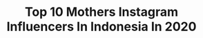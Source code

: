 ---
title: Top 10 Mothers Instagram Influencers In Indonesia In 2020
description: >-
  Find top mothers Instagram influencers in Indonesia in 2020. Most popular hashtags: #ootd #bali #stayhome #happymothersday.
platform: Instagram
profiles:
  - username: "arumi_ningsih1"
    fullname: >-
      Arumi ningsih
    location: "Indonesia"
    followers: 34433
    engagement: 249
    commentsToLikes: 0.324942
    id: ck6u0t59qhm2e0j71fn9u5vls
    verified: false
    hashtags: "#sharingiscaring, #clothes, #acneserum, #aveeno"
  - username: "dewimarlon"
    fullname: >-
      Dewi Sari
    location: "Indonesia"
    followers: 166480
    engagement: 163
    commentsToLikes: 0.040662
    id: ck13alfwuqydm0i19pnozexic
    verified: false
    hashtags: "#waktuitu, #donat, #masker, #skincareroutine"
  - username: "hany.sabri"
    fullname: >-
      Hany Sabri
    location: "Indonesia"
    followers: 7198
    engagement: 1799
    commentsToLikes: 0.014098
    id: ck5hd8sfsm48y0i112drlo7bw
    verified: false
    hashtags: "#morehambarplease, #justforfunguys, #repostcausewhynot, #sisbudaktiktok"
  - username: "jaydekemp12"
    fullname: >-
      jaydekemp12
    location: "Indonesia"
    followers: 9303
    engagement: 743
    commentsToLikes: 0.033644
    id: ck5hjgegdgkxt0i11fwbj91ae
    verified: false
    hashtags: "#gymdaily, #allblackeverything, #luxuryhotel, #ithinkimturningjapanese"
  - username: "tiffofili"
    fullname: >-
      Tiffany Porter
    location: "Indonesia"
    followers: 25274
    engagement: 176
    commentsToLikes: 0.060052
    id: ck5qeiv2b0ph90i115lq1vpx7
    verified: true
    hashtags: "#motownmuseum, #weareinthistogether, #firstmothersday, #teamporter"
  - username: "traveltoescapes"
    fullname: >-
      ~Travel
    location: "Indonesia"
    followers: 23460
    engagement: 232
    commentsToLikes: 0.046660
    id: ck5zu2ibg1k5f0i14id81i7c8
    verified: false
    hashtags: "#beautifuldestinations, #bloggertravel, #blacktravels, #photography"
  - username: "jazzy.la.travel.mama"
    fullname: >-
      Travel and Motherhood
    location: "Indonesia"
    followers: 18064
    engagement: 285
    commentsToLikes: 0.204407
    id: ck5ci1zvprv0c0i11a9vh22wt
    verified: false
    hashtags: "#hotelreview, #styleinspo, #toddlerdrinks, #muminspo"
  - username: "agathasahell"
    fullname: >-
      Ａｇａｔｈａ☽
    location: "Indonesia"
    followers: 20839
    engagement: 426
    commentsToLikes: 0.018027
    id: ck6uca1hfedrv0j71wwi2biq3
    verified: false
    hashtags: "#earthday, #haveagoodweekend, #quarantineandchill, #eidmubarak"
  - username: "farwalikazmi"
    fullname: >-
      Farwa Ali
    location: "Indonesia"
    followers: 32307
    engagement: 148
    commentsToLikes: 0.030868
    id: ck0w2bv48nktp0i19wtcdverb
    verified: false
    hashtags: "#bali, #meat20challenge, #savage, #staypositive"
  - username: "tantrinamirah"
    fullname: >-
      Tantri Namirah
    location: "Indonesia"
    followers: 391760
    engagement: 259
    commentsToLikes: 0.008450
    id: ck5hprqb2ruzy0i116j0e2dyw
    verified: true
    hashtags: "#yukminumteh, #loveinspades, #lumineathome, #semangatramadan"
---